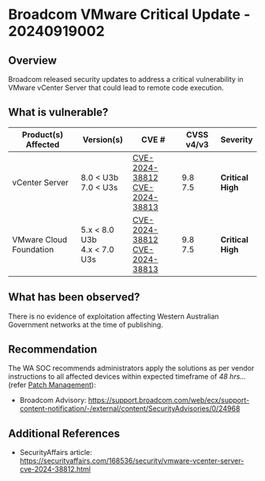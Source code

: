 # Broadcom VMware Critical Update - 20240919002

## Overview

Broadcom released security updates to address a critical vulnerability in VMware vCenter Server that could lead to remote code execution.

## What is vulnerable?

| Product(s) Affected     | Version(s)                       | CVE #                                                                                                                                    | CVSS v4/v3   | Severity                   |
| ----------------------- | -------------------------------- | ---------------------------------------------------------------------------------------------------------------------------------------- | ------------ | -------------------------- |
| vCenter Server          | 8.0 < U3b <br> 7.0 < U3s         | [CVE-2024-38812](https://nvd.nist.gov/vuln/detail/CVE-2024-38812) <br> [CVE-2024-38813](https://nvd.nist.gov/vuln/detail/CVE-2024-38813) | 9.8 <br> 7.5 | **Critical** <br> **High** |
| VMware Cloud Foundation | 5.x < 8.0 U3b <br> 4.x < 7.0 U3s | [CVE-2024-38812](https://nvd.nist.gov/vuln/detail/CVE-2024-38812) <br> [CVE-2024-38813](https://nvd.nist.gov/vuln/detail/CVE-2024-38813) | 9.8 <br> 7.5 | **Critical** <br> **High** |

## What has been observed?

There is no evidence of exploitation affecting Western Australian Government networks at the time of publishing.

## Recommendation

The WA SOC recommends administrators apply the solutions as per vendor instructions to all affected devices within expected timeframe of *48 hrs...* (refer [Patch Management](../guidelines/patch-management.md)):

- Broadcom Advisory: <https://support.broadcom.com/web/ecx/support-content-notification/-/external/content/SecurityAdvisories/0/24968>

## Additional References

- SecurityAffairs article: <https://securityaffairs.com/168536/security/vmware-vcenter-server-cve-2024-38812.html>
